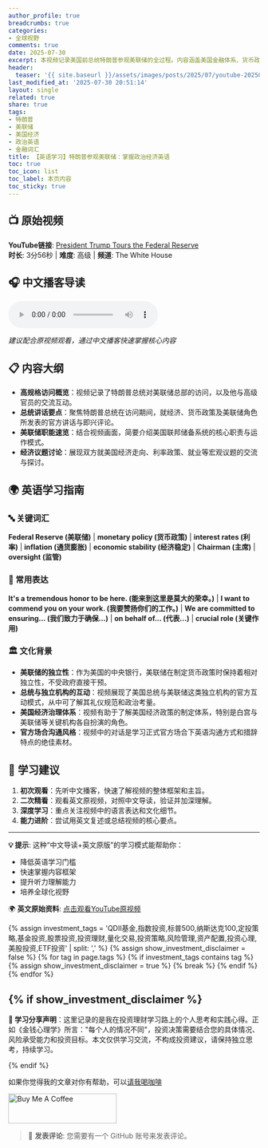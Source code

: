 ```yaml
---
author_profile: true
breadcrumbs: true
categories:
- 全球视野
comments: true
date: 2025-07-30
excerpt: 本视频记录美国前总统特朗普参观美联储的全过程。内容涵盖美国金融体系、货币政策等核心经济话题，是学习官方场合英语及专业术语的实用素材。
header:
  teaser: '{{ site.baseurl }}/assets/images/posts/2025/07/youtube-20250730-president-trump-tours-the-federal-reserve-thumbnail.jpg'
last_modified_at: '2025-07-30 20:51:14'
layout: single
related: true
share: true
tags:
- 特朗普
- 美联储
- 美国经济
- 政治英语
- 金融词汇
title: 【英语学习】特朗普参观美联储：掌握政治经济英语
toc: true
toc_icon: list
toc_label: 本页内容
toc_sticky: true
---
```


## 📺 原始视频
**YouTube链接**: [President Trump Tours the Federal Reserve](https://www.youtube.com/watch?v=8QxwK5ICziA)  
**时长**: 3分56秒 | **难度**: 高级 | **频道**: The White House

<!-- more -->

## 🎧 中文播客导读
<audio controls>
  <source src="{{ site.baseurl }}/assets/audio/youtube-20250730-president-trump-tours-the-federal-reserve.wav" type="audio/mpeg">
  您的浏览器不支持音频播放。
</audio>

*建议配合原视频观看，通过中文播客快速掌握核心内容*

## 📋 内容大纲
- **高规格访问概览**：视频记录了特朗普总统对美联储总部的访问，以及他与高级官员的交流互动。
- **总统讲话要点**：聚焦特朗普总统在访问期间，就经济、货币政策及美联储角色所发表的官方讲话与即兴评论。
- **美联储职能速览**：结合视频画面，简要介绍美国联邦储备系统的核心职责与运作模式。
- **经济议题讨论**：展现双方就美国经济走向、利率政策、就业等宏观议题的交流与探讨。

## 🌍 英语学习指南

### 🔤 关键词汇
**Federal Reserve (美联储)** | **monetary policy (货币政策)** | **interest rates (利率)** | **inflation (通货膨胀)** | **economic stability (经济稳定)** | **Chairman (主席)** | **oversight (监管)**

### 💬 常用表达
**It's a tremendous honor to be here. (能来到这里是莫大的荣幸。)** | **I want to commend you on your work. (我要赞扬你们的工作。)** | **We are committed to ensuring... (我们致力于确保…)** | **on behalf of... (代表…)** | **crucial role (关键作用)**

### 🏛️ 文化背景
*   **美联储的独立性**：作为美国的中央银行，美联储在制定货币政策时保持着相对独立性，不受政府直接干预。
*   **总统与独立机构的互动**：视频展现了美国总统与美联储这类独立机构的官方互动模式，从中可了解其礼仪规范和政治考量。
*   **美国经济治理体系**：视频有助于了解美国经济政策的制定体系，特别是白宫与美联储等关键机构各自扮演的角色。
*   **官方场合沟通风格**：视频中的对话是学习正式官方场合下英语沟通方式和措辞特点的绝佳素材。

## 🎯 学习建议
1.  **初次观看**：先听中文播客，快速了解视频的整体框架和主旨。
2.  **二次精看**：观看英文原视频，对照中文导读，验证并加深理解。
3.  **深度学习**：重点关注视频中的语言表达和文化细节。
4.  **能力进阶**：尝试用英文复述或总结视频的核心要点。

---

**💡 提示**: 这种“中文导读+英文原版”的学习模式能帮助你：
- 降低英语学习门槛
- 快速掌握内容框架  
- 提升听力理解能力
- 培养全球化视野

🌍 **英文原始资料**: [点击观看YouTube原视频](https://www.youtube.com/watch?v=8QxwK5ICziA)


{% assign investment_tags = 'QDII基金,指数投资,标普500,纳斯达克100,定投策略,基金投资,股票投资,投资理财,量化交易,投资策略,风险管理,资产配置,投资心理,美股投资,ETF投资' | split: ',' %}
{% assign show_investment_disclaimer = false %}
{% for tag in page.tags %}
  {% if investment_tags contains tag %}
    {% assign show_investment_disclaimer = true %}
    {% break %}
  {% endif %}
{% endfor %}

{% if show_investment_disclaimer %}
---

**💭 学习分享声明**：这里记录的是我在投资理财学习路上的个人思考和实践心得。正如《金钱心理学》所言："每个人的情况不同"，投资决策需要结合您的具体情况、风险承受能力和投资目标。本文仅供学习交流，不构成投资建议，请保持独立思考，持续学习。

{% endif %}

如果你觉得我的文章对你有帮助，可以[请我喝咖啡](https://www.buymeacoffee.com/zhurong052Q)

<a href="https://www.buymeacoffee.com/zhurong052Q" target="_blank"><img src="https://cdn.buymeacoffee.com/buttons/v2/default-yellow.png" alt="Buy Me A Coffee" style="height: 60px !important;width: 217px !important;" ></a>

> 💬 **发表评论**: 您需要有一个 GitHub 账号来发表评论。